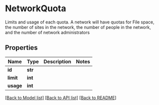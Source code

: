 # NetworkQuota

Limits and usage of each quota. A network will have quotas for File space, the number of sites in the network, the number of people in the network, and the number of network administrators 
## Properties
Name | Type | Description | Notes
------------ | ------------- | ------------- | -------------
**id** | **str** |  | 
**limit** | **int** |  | 
**usage** | **int** |  | 

[[Back to Model list]](../README.md#documentation-for-models) [[Back to API list]](../README.md#documentation-for-api-endpoints) [[Back to README]](../README.md)


